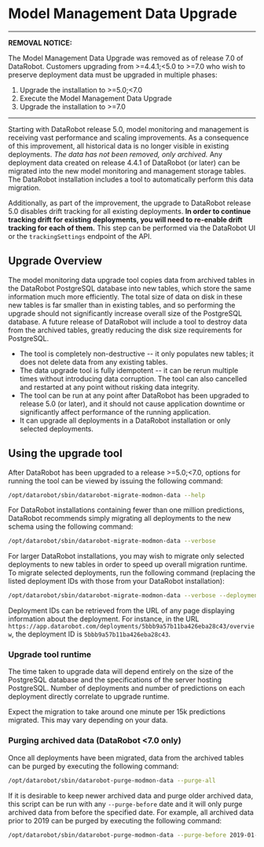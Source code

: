 # Model Management Data Upgrade

---
**REMOVAL NOTICE:** 

The Model Management Data Upgrade was removed as of release 7.0 of DataRobot. Customers
upgrading from >=4.4.1;<5.0 to >=7.0 who wish to preserve deployment data must be upgraded in
multiple phases:
1. Upgrade the installation to >=5.0;<7.0
2. Execute the Model Management Data Upgrade
3. Upgrade the installation to >=7.0
---

Starting with DataRobot release 5.0, model monitoring and management is receiving vast performance
and scaling improvements. As a consequence of this improvement, all historical data is no longer
visible in existing deployments. _The data has not been removed, only archived._ Any deployment data
created on release 4.4.1 of DataRobot (or later) can be migrated into the new model monitoring and
management storage tables. The DataRobot installation includes a tool to automatically perform this
data migration.

Additionally, as part of the improvement, the upgrade to DataRobot release 5.0 disables drift
tracking for all existing deployments. **In order to continue tracking drift for existing
deployments, you will need to re-enable drift tracking for each of them.** This step can be
performed via the DataRobot UI or the `trackingSettings` endpoint of the API.

## Upgrade Overview

The model monitoring data upgrade tool copies data from archived tables in the DataRobot PostgreSQL
database into new tables, which store the same information much more efficiently. The total size of
data on disk in these new tables is far smaller than in existing tables, and so performing the
upgrade should not significantly increase overall size of the PostgreSQL database. A future release
of DataRobot will include a tool to destroy data from the archived tables, greatly reducing the disk
size requirements for PostgreSQL.

* The tool is completely non-destructive -- it only populates new tables; it does not delete data from
any existing tables.
* The data upgrade tool is fully idempotent -- it can be rerun multiple times without introducing data
corruption. The tool can also cancelled and restarted at any point without risking data integrity.
* The tool can be run at any point after DataRobot has been upgraded to release 5.0 (or later), and
it should not cause application downtime or significantly affect performance of the running
application.
* It can upgrade all deployments in a DataRobot installation or only selected deployments.

## Using the upgrade tool

After DataRobot has been upgraded to a release >=5.0;<7.0, options for running the tool
can be viewed by issuing the following command:

```bash
/opt/datarobot/sbin/datarobot-migrate-modmon-data --help
```

For DataRobot installations containing fewer than one million predictions, DataRobot recommends
simply migrating all deployments to the new schema using the following command:

```bash
/opt/datarobot/sbin/datarobot-migrate-modmon-data --verbose
```

For larger DataRobot installations, you may wish to migrate only selected deployments to new tables
in order to speed up overall migration runtime. To migrate selected deployments, run the following
command (replacing the listed deployment IDs with those from your DataRobot installation):

```bash
/opt/datarobot/sbin/datarobot-migrate-modmon-data --verbose --deployment-ids 5c756bb09219fd13ad19fe18 5c756bb09219fd13ad19fe19
```

Deployment IDs can be retrieved from the URL of any page displaying information about the
deployment. For instance, in the URL `https://app.datarobot.com/deployments/5bbb9a57b11ba426eba28c43/overview`,
the deployment ID is `5bbb9a57b11ba426eba28c43`.

### Upgrade tool runtime

The time taken to upgrade data will depend entirely on the size of the PostgreSQL database and the
specifications of the server hosting PostgreSQL. Number of deployments and number of predictions on
each deployment directly correlate to upgrade runtime.

Expect the migration to take around one minute per 15k predictions migrated. This may vary depending
on your data.

### Purging archived data (DataRobot <7.0 only)

Once all deployments have been migrated, data from the archived tables can be purged by executing
the following command:

```bash
/opt/datarobot/sbin/datarobot-purge-modmon-data --purge-all
```

If it is desirable to keep newer archived data and purge older archived data, this script can be run
with any `--purge-before` date and it will only purge archived data from before the specified date.
For example, all archived data prior to 2019 can be purged by executing the following command:

```bash
/opt/datarobot/sbin/datarobot-purge-modmon-data --purge-before 2019-01-01
```
